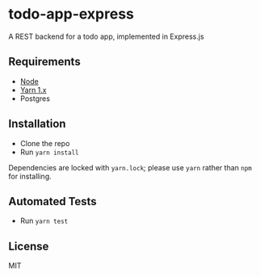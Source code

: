 # todo-app-express

A REST backend for a todo app, implemented in Express.js

## Requirements

- [Node](https://nodejs.org)
- [Yarn 1.x](https://classic.yarnpkg.com/lang/en/)
- Postgres

## Installation

- Clone the repo
- Run `yarn install`

Dependencies are locked with `yarn.lock`; please use `yarn` rather than `npm` for installing.

## Automated Tests

- Run `yarn test`

## License

MIT
